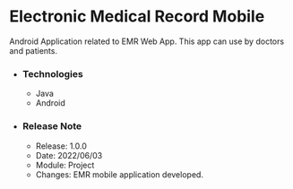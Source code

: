 # Electronic Medical Record Mobile
Android Application related to EMR Web App. This app can use by doctors and patients. 

* ### Technologies
  * Java
  * Android
  
* ### Release Note
  * Release: 1.0.0
  * Date: 2022/06/03
  * Module: Project
  * Changes: EMR mobile application developed.
